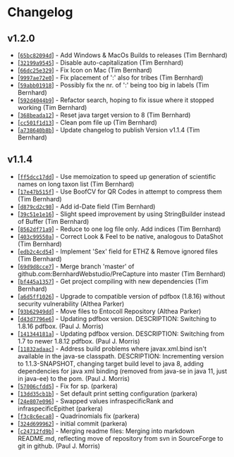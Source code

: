 # Changelog

## v1.2.0
* [[`65bc82094d`](https://github.com/BernhardWebstudio/PreCapture/commit/65bc82094d)] - Add Windows & MacOs Builds to releases (Tim Bernhard)
* [[`32199a9545`](https://github.com/BernhardWebstudio/PreCapture/commit/32199a9545)] - Disable auto-capitalization (Tim Bernhard)
* [[`66dc25e329`](https://github.com/BernhardWebstudio/PreCapture/commit/66dc25e329)] - Fix Icon on Mac (Tim Bernhard)
* [[`9997ae72e0`](https://github.com/BernhardWebstudio/PreCapture/commit/9997ae72e0)] - Fix placement of ':' also for tribes (Tim Bernhard)
* [[`59abb01918`](https://github.com/BernhardWebstudio/PreCapture/commit/59abb01918)] - Possibly fix the nr. of ':' being too big in labels (Tim Bernhard)
* [[`592d4044b9`](https://github.com/BernhardWebstudio/PreCapture/commit/592d4044b9)] - Refactor search, hoping to fix issue where it stopped working (Tim Bernhard)
* [[`368beada12`](https://github.com/BernhardWebstudio/PreCapture/commit/368beada12)] - Reset java target version to 8 (Tim Bernhard)
* [[`cc501f1d13`](https://github.com/BernhardWebstudio/PreCapture/commit/cc501f1d13)] - Clean pom file up (Tim Bernhard)
* [[`a738640b8b`](https://github.com/BernhardWebstudio/PreCapture/commit/a738640b8b)] - Update changelog to publish Version v1.1.4 (Tim Bernhard)


## v1.1.4
* [[`ff5dcc17dd`](https://github.com/BernhardWebstudio/PreCapture/commit/ff5dcc17dd)] - Use memoization to speed up generation of scientific names on long taxon list (Tim Bernhard)
* [[`17e47b515f`](https://github.com/BernhardWebstudio/PreCapture/commit/17e47b515f)] - Use BoofCV for QR Codes in attempt to compress them (Tim Bernhard)
* [[`d879cd2c98`](https://github.com/BernhardWebstudio/PreCapture/commit/d879cd2c98)] - Add id-Date field (Tim Bernhard)
* [[`39c51e1e16`](https://github.com/BernhardWebstudio/PreCapture/commit/39c51e1e16)] - Slight speed improvement by using StringBuilder instead of Buffer (Tim Bernhard)
* [[`8562df71a9`](https://github.com/BernhardWebstudio/PreCapture/commit/8562df71a9)] - Reduce to one log file only. Add indices (Tim Bernhard)
* [[`403c99550a`](https://github.com/BernhardWebstudio/PreCapture/commit/403c99550a)] - Correct Look & Feel to be native, analogous to DataShot (Tim Bernhard)
* [[`edb2c4cd54`](https://github.com/BernhardWebstudio/PreCapture/commit/edb2c4cd54)] - Implement 'Sex' field for ETHZ & Remove ignored files (Tim Bernhard)
* [[`69d9d8cce7`](https://github.com/BernhardWebstudio/PreCapture/commit/69d9d8cce7)] - Merge branch 'master' of github.com:BernhardWebstudio/PreCapture into master (Tim Bernhard)
* [[`bf445a1357`](https://github.com/BernhardWebstudio/PreCapture/commit/bf445a1357)] - Get project compiling with new dependencies (Tim Bernhard)
* [[`a6d5ff1026`](https://github.com/BernhardWebstudio/PreCapture/commit/a6d5ff1026)] - Upgrade to compatible version of pdfbox (1.8.16) without security vulnerability (Althea Parker)
* [[`93b62949dd`](https://github.com/BernhardWebstudio/PreCapture/commit/93b62949dd)] - Move files to Entocoll Repository (Althea Parker)
* [[`d43d7796e6`](https://github.com/BernhardWebstudio/PreCapture/commit/d43d7796e6)] - Updating pdfbox version. DESCRIPTION: Switching to 1.8.16 pdfbox. (Paul J. Morris)
* [[`141344181a`](https://github.com/BernhardWebstudio/PreCapture/commit/141344181a)] - Updating pdfbox version. DESCRIPTION: Switching from 1.7 to newer 1.8.12 pdfbox. (Paul J. Morris)
* [[`11832adaac`](https://github.com/BernhardWebstudio/PreCapture/commit/11832adaac)] - Address build problems where javax.xml.bind isn't available in the java-se classpath. DESCRIPTION: Incrementing version to 1.1.3-SNAPSHOT, changing target build level to java 8, adding dependencies for java xml binding (removed from java-se in java 11, just in java-ee) to the pom. (Paul J. Morris)
* [[`57006cfdd5`](https://github.com/BernhardWebstudio/PreCapture/commit/57006cfdd5)] - Fix for sp. (parkera)
* [[`13dd35cb1b`](https://github.com/BernhardWebstudio/PreCapture/commit/13dd35cb1b)] - Set default print setting configuration (parkera)
* [[`24e807e096`](https://github.com/BernhardWebstudio/PreCapture/commit/24e807e096)] - Swapped values infraspecificRank and infraspecificEpithet (parkera)
* [[`f3c8c6eca8`](https://github.com/BernhardWebstudio/PreCapture/commit/f3c8c6eca8)] - Quadrinomials fix (parkera)
* [[`324d699962`](https://github.com/BernhardWebstudio/PreCapture/commit/324d699962)] - initial commit (parkera)
* [[`c24712fd9b`](https://github.com/BernhardWebstudio/PreCapture/commit/c24712fd9b)] - Merging readme files: Merging into markdown README.md, reflecting move of repository from svn in SourceForge to git in github. (Paul J. Morris)